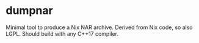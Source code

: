 # dumpnar

Minimal tool to produce a Nix NAR archive. Derived from Nix code, so also LGPL.
Should build with any C++17 compiler.
